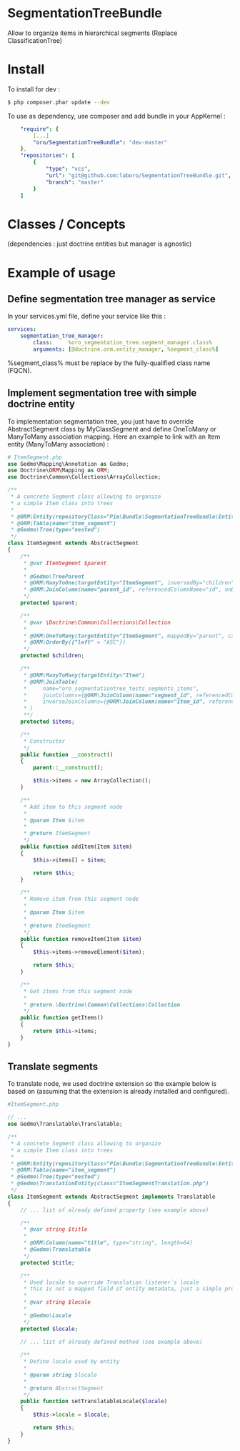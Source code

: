 SegmentationTreeBundle
======================

Allow to organize items in hierarchical segments  (Replace ClassificationTree)

Install
=======

To install for dev :

```bash
$ php composer.phar update --dev
```

To use as dependency, use composer and add bundle in your AppKernel :

```yaml
    "require": {
        [...]
        "oro/SegmentationTreeBundle": "dev-master"
    },
    "repositories": [
        {
            "type": "vcs",
            "url": "git@github.com:laboro/SegmentationTreeBundle.git",
            "branch": "master"
        }
    ]
```


Classes / Concepts
==================

(dependencies : just doctrine entities but manager is agnostic)



Example of usage
================

Define segmentation tree manager as service
-------------------------------------------
In your services.yml file, define your service like this :
```yaml
services:
    segmentation_tree_manager:
        class:     %oro_segmentation_tree.segment_manager.class%
        arguments: [@doctrine.orm.entity_manager, %segment_class%]
```

%segment_class% must be replace by the fully-qualified class name (FQCN).


Implement segmentation tree with simple doctrine entity
-------------------------------------------------------
To implementation segmentation tree, you just have to override AbstractSegment class by MyClassSegment and define OneToMany or ManyToMany association mapping.
Here an example to link with an Item entity (ManyToMany association) :

```php
# ItemSegment.php
use Gedmo\Mapping\Annotation as Gedmo;
use Doctrine\ORM\Mapping as ORM;
use Doctrine\Common\Collections\ArrayCollection;

/**
 * A concrete Segment class allowing to organize
 * a simple Item class into trees
 *
 * @ORM\Entity(repositoryClass="Pim\Bundle\SegmentationTreeBundle\Entity\Repository\SegmentRepository")
 * @ORM\Table(name="item_segment")
 * @Gedmo\Tree(type="nested")
 */
class ItemSegment extends AbstractSegment
{
    /**
     * @var ItemSegment $parent
     *
     * @Gedmo\TreeParent
     * @ORM\ManyToOne(targetEntity="ItemSegment", inversedBy="children")
     * @ORM\JoinColumn(name="parent_id", referencedColumnName="id", onDelete="SET NULL")
     */
    protected $parent;

    /**
     * @var \Doctrine\Common\Collections\Collection
     *
     * @ORM\OneToMany(targetEntity="ItemSegment", mappedBy="parent", cascade={"persist"})
     * @ORM\OrderBy({"left" = "ASC"})
     */
    protected $children;

    /**
     * @ORM\ManyToMany(targetEntity="Item")
     * @ORM\JoinTable(
     *     name="oro_segmentationtree_tests_segments_items",
     *     joinColumns={@ORM\JoinColumn(name="segment_id", referencedColumnName="id")},
     *     inverseJoinColumns={@ORM\JoinColumn(name="item_id", referencedColumnName="id")}
     * )
     **/
    protected $items;

    /**
     * Constructor
     */
    public function __construct()
    {
        parent::__construct();

        $this->items = new ArrayCollection();
    }

    /**
     * Add item to this segment node
     *
     * @param Item $item
     *
     * @return ItemSegment
     */
    public function addItem(Item $item)
    {
        $this->items[] = $item;

        return $this;
    }

    /**
     * Remove item from this segment node
     *
     * @param Item $item
     *
     * @return ItemSegment
     */
    public function removeItem(Item $item)
    {
        $this->items->removeElement($item);

        return $this;
    }

    /**
     * Get items from this segment node
     *
     * @return \Doctrine\Common\Collections\Collection
     */
    public function getItems()
    {
        return $this->items;
    }
}

```

Translate segments
------------------
To translate node, we used doctrine extension so the example below is based on (assuming that the extension is already installed and configured).


```php
#ItemSegment.php

// ...
use Gedmo\Translatable\Translatable;

/**
 * A concrete Segment class allowing to organize
 * a simple Item class into trees
 *
 * @ORM\Entity(repositoryClass="Pim\Bundle\SegmentationTreeBundle\Entity\Repository\SegmentRepository")
 * @ORM\Table(name="item_segment")
 * @Gedmo\Tree(type="nested")
 * @Gedmo\TranslationEntity(class="ItemSegmentTranslation.php")
 */
class ItemSegment extends AbstractSegment implements Translatable
{
    // ... list of already defined property (see example above)

    /**
     * @var string $title
     *
     * @ORM\Column(name="title", type="string", length=64)
     * @Gedmo\Translatable
     */
    protected $title;

    /**
     * Used locale to override Translation listener`s locale
     * this is not a mapped field of entity metadata, just a simple property
     *
     * @var string $locale
     *
     * @Gedmo\Locale
     */
    protected $locale;
    
    // ... list of already defined method (see example above)

    /**
     * Define locale used by entity
     *
     * @param string $locale
     *
     * @return AbstractSegment
     */
    public function setTranslatableLocale($locale)
    {
        $this->locale = $locale;

        return $this;
    }
}
```
